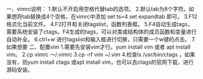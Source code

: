 一、vimrc说明：
1.默认不开启用空格代替tab的选项。
2.默认tab为8个字符。如果想将tab替换成4个空格，在vimrc中添加 set ts=4 set expandtab 即可。
3.F12格式化当前文件。
4.F2打开和关闭tagslist，函数列表框。
5.F4自动生成tags，需要系统安装了ctags。F4生成的tags，可以对类或结构体的成员函数和变量进行自动补全。
6.ctrl+w 进行tagslist和输入框进行切换，只需要一个w键的点击。
7.如果想要
二、配置vim
1.需要先安装vim才行。yum install vim 或者 apt install vim。
2.cp vimrc ～/.vimrc
3.cp -rf vim ~/.vim
4.检查ls /usr/bin/ctags ，如果没有，则yum install ctags 或apt install vim，也可以去ctags的官网下载，进行源码安装。


